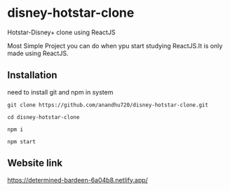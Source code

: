 # disney-hotstar-clone

Hotstar-Disney+ clone using ReactJS

Most Simple Project you can do when ypu start studying ReactJS.It is only made using ReactJS.

## Installation

need to install git and npm in system

```
git clone https://github.com/anandhu720/disney-hotstar-clone.git

cd disney-hotstar-clone

npm i

npm start

```

## Website link

https://determined-bardeen-6a04b8.netlify.app/

